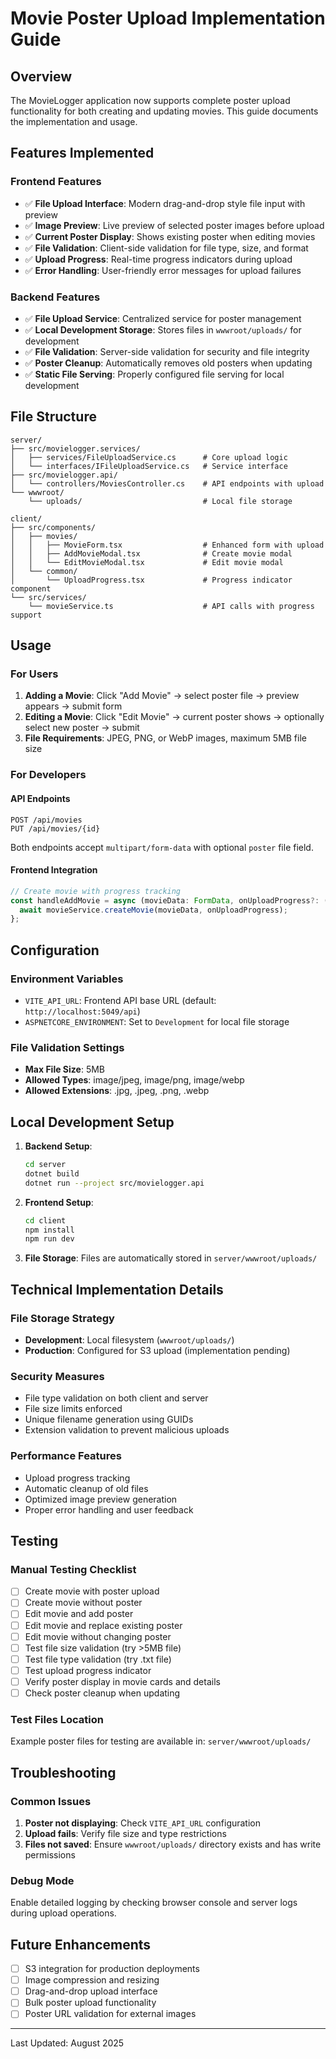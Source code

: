 # Movie Poster Upload Implementation Guide

## Overview
The MovieLogger application now supports complete poster upload functionality for both creating and updating movies. This guide documents the implementation and usage.

## Features Implemented

### Frontend Features
- ✅ **File Upload Interface**: Modern drag-and-drop style file input with preview
- ✅ **Image Preview**: Live preview of selected poster images before upload
- ✅ **Current Poster Display**: Shows existing poster when editing movies
- ✅ **File Validation**: Client-side validation for file type, size, and format
- ✅ **Upload Progress**: Real-time progress indicators during upload
- ✅ **Error Handling**: User-friendly error messages for upload failures

### Backend Features
- ✅ **File Upload Service**: Centralized service for poster management
- ✅ **Local Development Storage**: Stores files in `wwwroot/uploads/` for development
- ✅ **File Validation**: Server-side validation for security and file integrity
- ✅ **Poster Cleanup**: Automatically removes old posters when updating
- ✅ **Static File Serving**: Properly configured file serving for local development

## File Structure

```
server/
├── src/movielogger.services/
│   ├── services/FileUploadService.cs      # Core upload logic
│   └── interfaces/IFileUploadService.cs   # Service interface
├── src/movielogger.api/
│   └── controllers/MoviesController.cs    # API endpoints with upload
└── wwwroot/
    └── uploads/                           # Local file storage

client/
├── src/components/
│   ├── movies/
│   │   ├── MovieForm.tsx                  # Enhanced form with upload
│   │   ├── AddMovieModal.tsx              # Create movie modal
│   │   └── EditMovieModal.tsx             # Edit movie modal
│   └── common/
│       └── UploadProgress.tsx             # Progress indicator component
└── src/services/
    └── movieService.ts                    # API calls with progress support
```

## Usage

### For Users
1. **Adding a Movie**: Click "Add Movie" → select poster file → preview appears → submit form
2. **Editing a Movie**: Click "Edit Movie" → current poster shows → optionally select new poster → submit
3. **File Requirements**: JPEG, PNG, or WebP images, maximum 5MB file size

### For Developers

#### API Endpoints
```http
POST /api/movies
PUT /api/movies/{id}
```
Both endpoints accept `multipart/form-data` with optional `poster` file field.

#### Frontend Integration
```typescript
// Create movie with progress tracking
const handleAddMovie = async (movieData: FormData, onUploadProgress?: (progressEvent) => void) => {
  await movieService.createMovie(movieData, onUploadProgress);
};
```

## Configuration

### Environment Variables
- `VITE_API_URL`: Frontend API base URL (default: `http://localhost:5049/api`)
- `ASPNETCORE_ENVIRONMENT`: Set to `Development` for local file storage

### File Validation Settings
- **Max File Size**: 5MB
- **Allowed Types**: image/jpeg, image/png, image/webp
- **Allowed Extensions**: .jpg, .jpeg, .png, .webp

## Local Development Setup

1. **Backend Setup**:
   ```bash
   cd server
   dotnet build
   dotnet run --project src/movielogger.api
   ```

2. **Frontend Setup**:
   ```bash
   cd client
   npm install
   npm run dev
   ```

3. **File Storage**: Files are automatically stored in `server/wwwroot/uploads/`

## Technical Implementation Details

### File Storage Strategy
- **Development**: Local filesystem (`wwwroot/uploads/`)
- **Production**: Configured for S3 upload (implementation pending)

### Security Measures
- File type validation on both client and server
- File size limits enforced
- Unique filename generation using GUIDs
- Extension validation to prevent malicious uploads

### Performance Features
- Upload progress tracking
- Automatic cleanup of old files
- Optimized image preview generation
- Proper error handling and user feedback

## Testing

### Manual Testing Checklist
- [ ] Create movie with poster upload
- [ ] Create movie without poster
- [ ] Edit movie and add poster
- [ ] Edit movie and replace existing poster
- [ ] Edit movie without changing poster
- [ ] Test file size validation (try >5MB file)
- [ ] Test file type validation (try .txt file)
- [ ] Test upload progress indicator
- [ ] Verify poster display in movie cards and details
- [ ] Check poster cleanup when updating

### Test Files Location
Example poster files for testing are available in: `server/wwwroot/uploads/`

## Troubleshooting

### Common Issues
1. **Poster not displaying**: Check `VITE_API_URL` configuration
2. **Upload fails**: Verify file size and type restrictions
3. **Files not saved**: Ensure `wwwroot/uploads/` directory exists and has write permissions

### Debug Mode
Enable detailed logging by checking browser console and server logs during upload operations.

## Future Enhancements
- [ ] S3 integration for production deployments
- [ ] Image compression and resizing
- [ ] Drag-and-drop upload interface
- [ ] Bulk poster upload functionality
- [ ] Poster URL validation for external images

---

Last Updated: August 2025
